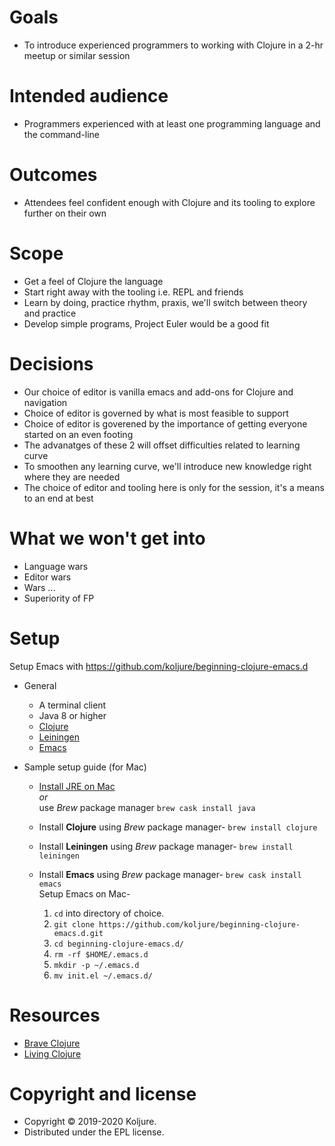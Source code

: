# Goals
- To introduce experienced programmers to working with Clojure in a 2-hr meetup or similar session
# Intended audience
- Programmers experienced with at least one programming language and the command-line
# Outcomes
- Attendees feel confident enough with Clojure and its tooling to explore further on their own
# Scope
- Get a feel of Clojure the language
- Start right away with the tooling i.e. REPL and friends
- Learn by doing, practice rhythm, praxis, we'll switch between theory and practice
- Develop simple programs, Project Euler would be a good fit
# Decisions
- Our choice of editor is vanilla emacs and add-ons for Clojure and navigation
- Choice of editor is governed by what is most feasible to support
- Choice of editor is goverened by the importance of getting everyone started on an even footing
- The advanatges of these 2 will offset difficulties related to learning curve
- To smoothen any learning curve, we'll introduce new knowledge right where they are needed
- The choice of editor and tooling here is only for the session, it's a means to an end at best
# What we won't get into
- Language wars
- Editor wars
- Wars ...
- Superiority of FP

# Setup
Setup Emacs with https://github.com/koljure/beginning-clojure-emacs.d  
* General 
  - A terminal client
  - Java 8 or higher
  - [Clojure](https://clojure.org/)
  - [Leiningen](https://leiningen.org/)
  - [Emacs](https://www.gnu.org/software/emacs/) 

* Sample setup guide (for Mac)
  - [Install JRE on Mac](https://java.com/en/download/help/mac_install.xml)   
    *or*       
    use *Brew* package manager `brew cask install java`   

  - Install **Clojure** using *Brew* package manager- `brew install clojure`  
  - Install **Leiningen** using *Brew* package manager- `brew install leiningen`    
  - Install **Emacs** using *Brew* package manager- `brew cask install emacs`  
      Setup Emacs on Mac-  
      1) `cd` into directory of choice.
      2) `git clone https://github.com/koljure/beginning-clojure-emacs.d.git`
      3) `cd beginning-clojure-emacs.d/`
      4) `rm -rf $HOME/.emacs.d`
      4) `mkdir -p ~/.emacs.d`
      5) `mv init.el ~/.emacs.d/`     


# Resources
* [Brave Clojure](https://www.braveclojure.com/foreword/)
* [Living Clojure](https://www.oreilly.com/library/view/living-clojure/9781491909270/)

# Copyright and license
- Copyright © 2019-2020 Koljure.
- Distributed under the EPL license.

